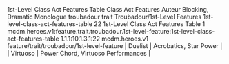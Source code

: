 <ability>
  <name>1st-Level Class Act Features Table</name>
  <keywords>
    <keyword>Class Act</keyword>
  </keywords>
  <type>Features</type>
  <distance>Auteur</distance>
  <target>Blocking, Dramatic Monologue</target>
  <metadata>
    <class>troubadour</class>
    <feature_type>trait</feature_type>
    <file_dpath>Troubadour/1st-Level Features</file_dpath>
    <item_id>1st-level-class-act-features-table</item_id>
    <item_index>22</item_index>
    <item_name>1st-Level Class Act Features Table</item_name>
    <level>1</level>
    <scc>mcdm.heroes.v1:feature.trait.troubadour.1st-level-feature:1st-level-class-act-features-table</scc>
    <scdc>1.1.1:10.1.3.1:22</scdc>
    <source>mcdm.heroes.v1</source>
    <type>feature/trait/troubadour/1st-level-feature</type>
  </metadata>
  <effects>
    <effect type="mundane">| Duelist   | Acrobatics, Star Power             |
| Virtuoso  | Power Chord, Virtuoso Performances |</effect>
  </effects>
</ability>
